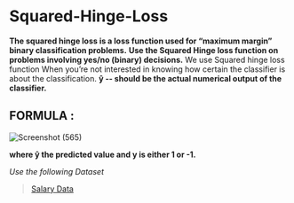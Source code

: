 # Squared-Hinge-Loss


**The squared hinge loss is a loss function used for “maximum margin” binary classification problems.**
**Use the Squared Hinge loss function on problems involving yes/no (binary) decisions.**  We use Squared hinge loss function When you’re not interested in knowing how certain the classifier is about the classification.
**ŷ -- should be the actual numerical output of the classifier.**
## FORMULA :
![Screenshot (565)](https://user-images.githubusercontent.com/105232110/171453654-c89a44d3-ca16-4e13-879d-547c09e3e6d6.png)

**where ŷ the predicted value and y is either 1 or -1.**

*Use the following Dataset*

>[Salary Data](https://github.com/DataScienceClub-AI-DS/Mean-Squared-Error/blob/main/Salary_Data.csv)
